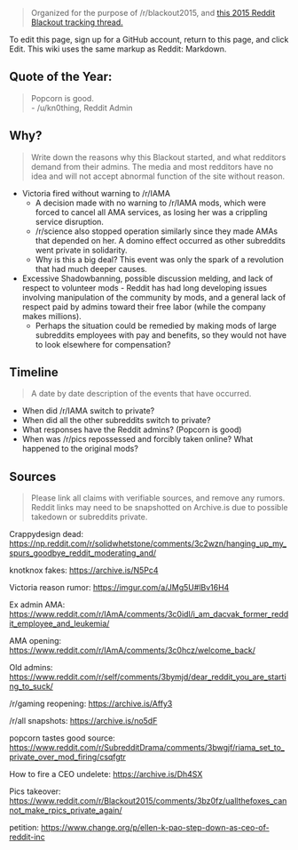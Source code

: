 > Organized for the purpose of /r/blackout2015, and [this 2015 Reddit Blackout tracking thread.](http://www.reddit.com/r/blackout2015/comments/3c311t/_/)

To edit this page, sign up for a GitHub account, return to this page, and click Edit. This wiki uses the same markup as Reddit: Markdown.



## Quote of the Year:

> Popcorn is good.  
> \- /u/kn0thing, Reddit Admin

## Why?

> Write down the reasons why this Blackout started, and what redditors demand from their admins. The media and most redditors have no idea and will not accept abnormal function of the site without reason.

* Victoria fired without warning to /r/IAMA
  * A decision made with no warning to /r/IAMA mods, which were forced to cancel all AMA services, as losing her was a crippling service disruption.
  * /r/science also stopped operation similarly since they made AMAs that depended on her. A domino effect occurred as other subreddits went private in solidarity.
  * Why is this a big deal? This event was only the spark of a revolution that had much deeper causes.
* Excessive Shadowbanning, possible discussion melding, and lack of respect to volunteer mods - Reddit has had long developing issues involving manipulation of the community by mods, and a general lack of respect paid by admins toward their free labor (while the company makes millions).
  * Perhaps the situation could be remedied by making mods of large subreddits employees with pay and benefits, so they would not have to look elsewhere for compensation?

## Timeline

> A date by date description of the events that have occurred.

* When did /r/IAMA switch to private?
* When did all the other subreddits switch to private?
* What responses have the Reddit admins? (Popcorn is good)
* When was /r/pics repossessed and forcibly taken online? What happened to the original mods?

## Sources

> Please link all claims with verifiable sources, and remove any rumors. Reddit links may need to be snapshotted on Archive.is due to possible takedown or subreddits private.

Crappydesign dead: https://np.reddit.com/r/solidwhetstone/comments/3c2wzn/hanging_up_my_spurs_goodbye_reddit_moderating_and/

knotknox fakes: https://archive.is/N5Pc4

Victoria reason rumor: https://imgur.com/a/JMg5U#lBv16H4

Ex admin AMA: https://www.reddit.com/r/IAmA/comments/3c0idl/i_am_dacvak_former_reddit_employee_and_leukemia/

AMA opening: https://www.reddit.com/r/IAmA/comments/3c0hcz/welcome_back/ 

Old admins: https://www.reddit.com/r/self/comments/3bymjd/dear_reddit_you_are_starting_to_suck/

/r/gaming reopening: https://archive.is/Affy3 

/r/all snapshots: https://archive.is/no5dF 

popcorn tastes good source: https://www.reddit.com/r/SubredditDrama/comments/3bwgjf/riama_set_to_private_over_mod_firing/csqfgtr

How to fire a CEO undelete: https://archive.is/Dh4SX

Pics takeover: https://www.reddit.com/r/Blackout2015/comments/3bz0fz/uallthefoxes_cannot_make_rpics_private_again/

petition: https://www.change.org/p/ellen-k-pao-step-down-as-ceo-of-reddit-inc